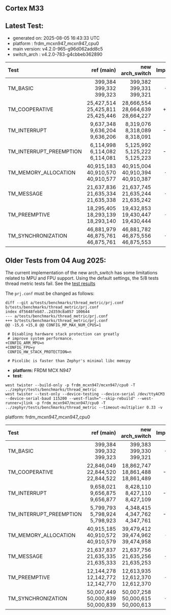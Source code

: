 ## Cortex M33 

Latest Test:
---
- generated on:  2025-08-05 16:43:33 UTC
- platform    : frdm_mcxn947_mcxn947_cpu0
- main version: v4.2.0-965-g96d062add8c5
- switch_arch : v4.2.0-783-g4cbbeb362890

| Test | ref (main) | new arch_switch | Improvement |
|:-----|-----------:|----------------:|:-----------:|
|TM_BASIC|399,384 <br> 399,332 <br> 399,323|399,382 <br> 399,331 <br> 399,321|+0.0%|
|TM_COOPERATIVE|25,427,514 <br> 25,425,811 <br> 25,425,446|28,666,554 <br> 28,664,639 <br> 28,664,227|+12.7%|
|TM_INTERRUPT|9,637,348 <br> 9,636,204 <br> 9,636,206|8,319,076 <br> 8,318,089 <br> 8,318,091|-13.7%|
|TM_INTERRUPT_PREEMPTION|6,114,998 <br> 6,114,082 <br> 6,114,081|5,125,992 <br> 5,125,222 <br> 5,125,223|-16.2%|
|TM_MEMORY_ALLOCATION|40,915,183 <br> 40,910,570 <br> 40,910,577|40,915,004 <br> 40,910,394 <br> 40,910,387|+0.0%|
|TM_MESSAGE|21,637,836 <br> 21,635,334 <br> 21,635,338|21,637,745 <br> 21,635,244 <br> 21,635,242|+0.0%|
|TM_PREEMPTIVE|18,295,405 <br> 18,293,139 <br> 18,293,140|19,432,853 <br> 19,430,447 <br> 19,430,444|+6.2%|
|TM_SYNCHRONIZATION|46,881,979 <br> 46,875,761 <br> 46,875,761|46,881,782 <br> 46,875,556 <br> 46,875,553|+0.0%|

Older Tests from 04 Aug 2025:
---

The current implementation of the new arch_switch has some limitations related
to MPU and FPU support. Using the default settings, the 5/8 tests thread 
metric tests fail. See the [test results](mcx_n947-crash.md) 

The `prj.conf` must be changed as follows:
```
diff --git a/tests/benchmarks/thread_metric/prj.conf b/tests/benchmarks/thread_metric/prj.conf
index df5648feb87..2d359c8a057 100644
--- a/tests/benchmarks/thread_metric/prj.conf
+++ b/tests/benchmarks/thread_metric/prj.conf
@@ -15,6 +15,8 @@ CONFIG_MP_MAX_NUM_CPUS=1
 
 # Disabling hardware stack protection can greatly
 # improve system performance.
+CONFIG_ARM_MPU=n
+CONFIG_FPU=y
 CONFIG_HW_STACK_PROTECTION=n
 
 # Picolibc is faster than Zephyr's minimal libc memcpy
```

- **platform:** FRDM MCX N947 
- **test**: 
```
west twister --build-only -p frdm_mcxn947/mcxn947/cpu0 -T ../zephyr/tests/benchmarks/thread_metric
west twister --test-only --device-testing --device-serial /dev/ttyACM3 --device-serial-baud 115200 --west-flash="--skip-rebuild" --west-runner=jlink -p frdm_mcxn947/mcxn947/cpu0 -T ../zephyr/tests/benchmarks/thread_metric --timeout-multiplier 0.33 -v
```

platform: frdm_mcxn947_mcxn947_cpu0

| Test | ref (main) | new arch_switch | Improvement |
|:-----|-----------:|----------------:|:-----------:|
|TM_BASIC|399,384 <br> 399,332 <br> 399,323|399,383 <br> 399,330 <br> 399,321|+0.0%|
|TM_COOPERATIVE|22,846,049 <br> 22,844,520 <br> 22,844,522|18,862,747 <br> 18,861,488 <br> 18,861,489|-17.4%|
|TM_INTERRUPT|9,658,021 <br> 9,656,875 <br> 9,656,877|8,428,110 <br> 8,427,110 <br> 8,427,109|-12.7%|
|TM_INTERRUPT_PREEMPTION|5,799,793 <br> 5,798,924 <br> 5,798,923|4,348,415 <br> 4,347,762 <br> 4,347,761|-25.0%|
|TM_MEMORY_ALLOCATION|40,915,185 <br> 40,910,572 <br> 40,910,579|39,479,412 <br> 39,474,962 <br> 39,474,958|-3.5%|
|TM_MESSAGE|21,637,837 <br> 21,635,335 <br> 21,635,333|21,637,756 <br> 21,635,256 <br> 21,635,253|+0.0%|
|TM_PREEMPTIVE|12,144,278 <br> 12,142,772 <br> 12,142,770|12,613,935 <br> 12,612,370 <br> 12,612,370|+3.9%|
|TM_SYNCHRONIZATION|50,007,449 <br> 50,000,839 <br> 50,000,839|50,007,258 <br> 50,000,615 <br> 50,000,613|+0.0%|

